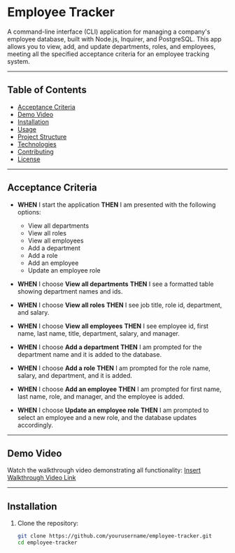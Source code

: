 # Employee Tracker

A command-line interface (CLI) application for managing a company's employee database, built with Node.js, Inquirer, and PostgreSQL. This app allows you to view, add, and update departments, roles, and employees, meeting all the specified acceptance criteria for an employee tracking system.

---

## Table of Contents

- [Acceptance Criteria](#acceptance-criteria)  
- [Demo Video](#demo-video)  
- [Installation](#installation)  
- [Usage](#usage)  
- [Project Structure](#project-structure)  
- [Technologies](#technologies)  
- [Contributing](#contributing)  
- [License](#license)  

---

## Acceptance Criteria

- **WHEN** I start the application **THEN** I am presented with the following options:
  - View all departments
  - View all roles
  - View all employees
  - Add a department
  - Add a role
  - Add an employee
  - Update an employee role

- **WHEN** I choose **View all departments** **THEN** I see a formatted table showing department names and ids.  
- **WHEN** I choose **View all roles** **THEN** I see job title, role id, department, and salary.  
- **WHEN** I choose **View all employees** **THEN** I see employee id, first name, last name, title, department, salary, and manager.  
- **WHEN** I choose **Add a department** **THEN** I am prompted for the department name and it is added to the database.  
- **WHEN** I choose **Add a role** **THEN** I am prompted for the role name, salary, and department, and it is added.  
- **WHEN** I choose **Add an employee** **THEN** I am prompted for first name, last name, role, and manager, and the employee is added.  
- **WHEN** I choose **Update an employee role** **THEN** I am prompted to select an employee and a new role, and the database updates accordingly.

---

## Demo Video

Watch the walkthrough video demonstrating all functionality: [Insert Walkthrough Video Link](#)

---

## Installation

1. Clone the repository:
   ```bash
   git clone https://github.com/yourusername/employee-tracker.git
   cd employee-tracker
